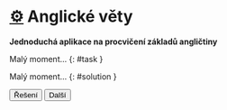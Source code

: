 [//]: # (##NAME## anglicke-vety)
[//]: # (##DESCRIPTION## Aplikace: Anglické věty)
[//]: # (##APICALL## genrandomtask.cgi?anglicke-vety)

# [&#9881;](/aplikace.html) Anglické věty

**Jednoduchá aplikace na procvičení základů angličtiny**

Malý moment...
{: #task }

Malý moment...
{: #solution }

<button onclick="toggleSolution()">Řešení</button>
<button onclick="getTask()">Další</button>
